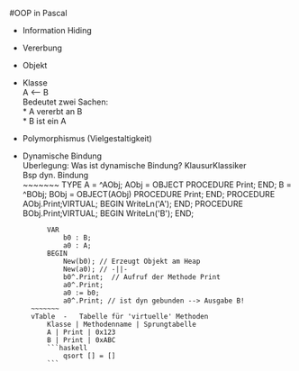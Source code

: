 #OOP in Pascal
* Information Hiding
* Vererbung
* Objekt
* Klasse  
	A <-- B  
		Bedeutet zwei Sachen:  
		* A vererbt an B  
		* B ist ein A  
* Polymorphismus (Vielgestaltigkeit)  
* Dynamische Bindung  
Uberlegung: Was ist dynamische Bindung? KlausurKlassiker  
	Bsp dyn. Bindung  
		~~~~~~~
			TYPE
			A = ^AObj;
			AObj = OBJECT
					PROCEDURE Print;
					END;
			B = ^BObj;
			BObj = OBJECT(AObj)
					PROCEDURE Print;
					END;
			PROCEDURE AObj.Print;VIRTUAL;
			BEGIN
				WriteLn('A');
			END;
			PROCEDURE BObj.Print;VIRTUAL;
			BEGIN
				WriteLn('B');
			END;
			
			VAR 
				b0 : B;
				a0 : A;
			BEGIN
				New(b0); // Erzeugt Objekt am Heap
				New(a0); // -||-
				b0^.Print;	// Aufruf der Methode Print
				a0^.Print;
				a0 := b0;
				a0^.Print; // ist dyn gebunden --> Ausgabe B!
		~~~~~~~
		vTable	-	Tabelle für 'virtuelle' Methoden
			Klasse | Methodenname | Sprungtabelle
			A | Print | 0x123
			B | Print | 0xABC
			```haskell
				qsort [] = []
			```